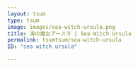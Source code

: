 ```yaml
---
layout: tsum
type: tsum
image: images/sea-witch-ursula.png
title: 海の魔女アースラ | Sea Witch Ursula
permalink: tsumtsum/sea-witch-ursula
ID: "sea witch ursula"

---
```


